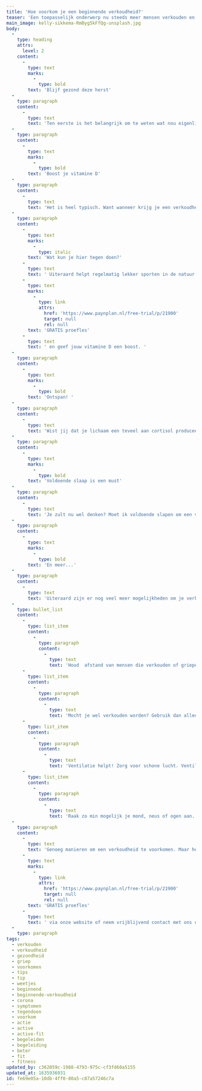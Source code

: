 ```yaml
---
title: 'Hoe voorkom je een beginnende verkoudheid?'
teaser: 'Een toepasselijk onderwerp nu steeds meer mensen verkouden en grieperig zijn. Hoe zorg je ervoor dat je gezond blijft en hoe voorkom je een beginnende verkoudheid? Wij geven je tips!'
main_image: kelly-sikkema-RmByg5kFfQg-unsplash.jpg
body:
  -
    type: heading
    attrs:
      level: 2
    content:
      -
        type: text
        marks:
          -
            type: bold
        text: 'Blijf gezond deze herst'
  -
    type: paragraph
    content:
      -
        type: text
        text: 'Ten eerste is het belangrijk om te weten wat nou eigenlijk een verkoudheid inhoudt? Bij een verkoudheid zijn de slijmvliezen in je neus en keel ontstoken. Hierbij kun je klachten krijgen zoals een verstopte neus, niezen, hoesten, keelpijn en oorpijn. Het ontstaat door een virus. Vooral in deze periode is het erg vervelend als je verkouden bent. Daarom geven wij graag tips over hoe jij het beste een verkoudheid kunt voorkomen. Lees ze snel! '
  -
    type: paragraph
    content:
      -
        type: text
        marks:
          -
            type: bold
        text: 'Boost je vitamine D'
  -
    type: paragraph
    content:
      -
        type: text
        text: 'Het is heel typisch. Want wanneer krijg je een verkoudheid? Wanneer het weer wat minder wordt en de zon langzaam minder schijnt. Kortom; op het moment dat vitamine D moeilijker opgenomen wordt. '
  -
    type: paragraph
    content:
      -
        type: text
        marks:
          -
            type: italic
        text: 'Wat kun je hier tegen doen?'
      -
        type: text
        text: ' Uiteraard helpt regelmatig lekker sporten in de natuur. Hoe meer huid er wordt blootgesteld aan zonlicht, hoe sneller de huid voldoende vitamine D op kan nemen. Wist jij dat dit ook gebeurd wanneer het bewolkt is? Waar wacht je nog op! Boek vandaag nog een '
      -
        type: text
        marks:
          -
            type: link
            attrs:
              href: 'https://www.paynplan.nl/free-trial/p/21900'
              target: null
              rel: null
        text: 'GRATIS proefles'
      -
        type: text
        text: ' en geef jouw vitamine D een boost. '
  -
    type: paragraph
    content:
      -
        type: text
        marks:
          -
            type: bold
        text: 'Ontspan! '
  -
    type: paragraph
    content:
      -
        type: text
        text: 'Wist jij dat je lichaam een teveel aan cortisol produceert wanneer je gestrest bent? Dit is een hormoon dat het vermogen van je immuunsysteem - om infecties te bestrijden -kan verzwakken. Wanneer jij je gespannen en gestrest voelt, kan je uitgeput gevoel een weg vrijmaken voor een verkoudheid. Ontspannen is prioriteit nummer één. Denk hierbij aan tijd voor jezelf vrij maken of het bijwonen van een yoga les. Doormiddel van meditatie voel je je snel minder gespannen. Ook een dagelijkse wandeling door de natuur helpt. Zorg er in ieder geval voor dat je niet in je werkbubbel blijft. Maak tijd vrij voor leuke activiteiten die je ontspanning opleveren. Je zult merken dat je minder snel een verkoudheid oploopt wanneer je ontspannen bent. '
  -
    type: paragraph
    content:
      -
        type: text
        marks:
          -
            type: bold
        text: 'Voldoende slaap is een must'
  -
    type: paragraph
    content:
      -
        type: text
        text: 'Je zult nu wel denken? Moet ik voldoende slapen om een verkoudheid tegen te gaan? Ja. Dit is juist. Uit onderzoek is namelijk gebleken dat mensen die regelmatig minder dan zeven uur slapen, drie keer meer kans hebben op een verkoudheid dan mensen die acht of meer uur slapen. Moet je vroeg uit bed om aan de dag te beginnen? Zorg dan dat je het niet te laat maakt de avond ervoor. De National Sleep Foundation raad zeker aan om te streven naar ten minste 7 tot 9 uur slaap per nacht. '
  -
    type: paragraph
    content:
      -
        type: text
        marks:
          -
            type: bold
        text: 'En meer...'
  -
    type: paragraph
    content:
      -
        type: text
        text: 'Uiteraard zijn er nog veel meer mogelijkheden om je verkoudheid tegen te gaan. Ben je benieuwd wat je nog meer kunt doen? '
  -
    type: bullet_list
    content:
      -
        type: list_item
        content:
          -
            type: paragraph
            content:
              -
                type: text
                text: 'Houd  afstand van mensen die verkouden of grieperig zijn. Uiteraard moet je extra aan je gezondheid denken nu er corona heerst. '
      -
        type: list_item
        content:
          -
            type: paragraph
            content:
              -
                type: text
                text: 'Mocht je wel verkouden worden? Gebruik dan alleen papieren zakdoeken of tissues en gebruik ze éénmalig. Daarna meteen in de vuilnisbak gooien. Zorg er voor dat je de bacteriën niet verspreidt en de hygiëne verhoogt voor jezelf. '
      -
        type: list_item
        content:
          -
            type: paragraph
            content:
              -
                type: text
                text: 'Ventilatie helpt! Zorg voor schone lucht. Ventileer je huis iedere dag minimaal 10 minuten.'
      -
        type: list_item
        content:
          -
            type: paragraph
            content:
              -
                type: text
                text: 'Raak zo min mogelijk je mond, neus of ogen aan. Werkt altijd! '
  -
    type: paragraph
    content:
      -
        type: text
        text: 'Genoeg manieren om een verkoudheid te voorkomen. Maar het belangrijkste? Gezond blijven door regelmatig te bewegen! Ga erop uit, geniet van de buitenlucht en zorg dat je gezondheid op peil is. Plan ontspan momenten in, yoga of meditatie probeer het eens. Binnenkort bieden wij ook yoga lessen aan, houd onze socials in de gaten! Benieuwd naar ons aanbod? Boek een '
      -
        type: text
        marks:
          -
            type: link
            attrs:
              href: 'https://www.paynplan.nl/free-trial/p/21900'
              target: null
              rel: null
        text: 'GRATIS proefles'
      -
        type: text
        text: ' via onze website of neem vrijblijvend contact met ons op. '
  -
    type: paragraph
tags:
  - verkouden
  - verkoudheid
  - gezondheid
  - griep
  - voorkomen
  - tips
  - tip
  - weetjes
  - beginnend
  - beginnende-verkoudheid
  - corona
  - symptomen
  - tegendoen
  - voorkom
  - actie
  - active
  - active-fit
  - begeleiden
  - begeleiding
  - beter
  - fit
  - fitness
updated_by: c362059c-1988-4793-975c-cf3fd60a5155
updated_at: 1635936931
id: fe69e05a-10db-4ff0-80a5-c87a57246c7a
---
```

